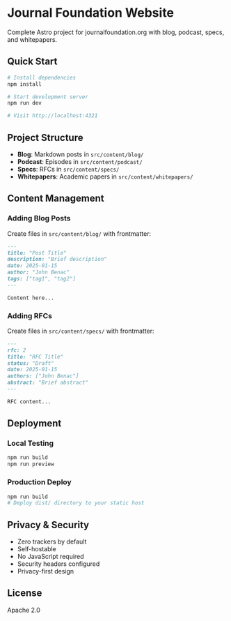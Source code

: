 # Journal Foundation Website

Complete Astro project for journalfoundation.org with blog, podcast, specs, and whitepapers.

## Quick Start

```bash
# Install dependencies
npm install

# Start development server
npm run dev

# Visit http://localhost:4321
```

## Project Structure

- **Blog**: Markdown posts in `src/content/blog/`
- **Podcast**: Episodes in `src/content/podcast/`
- **Specs**: RFCs in `src/content/specs/`
- **Whitepapers**: Academic papers in `src/content/whitepapers/`

## Content Management

### Adding Blog Posts

Create files in `src/content/blog/` with frontmatter:

```markdown
---
title: "Post Title"
description: "Brief description"
date: 2025-01-15
author: "John Benac"
tags: ["tag1", "tag2"]
---

Content here...
```

### Adding RFCs

Create files in `src/content/specs/` with frontmatter:

```markdown
---
rfc: 2
title: "RFC Title"
status: "Draft"
date: 2025-01-15
authors: ["John Benac"]
abstract: "Brief abstract"
---

RFC content...
```

## Deployment

### Local Testing
```bash
npm run build
npm run preview
```

### Production Deploy
```bash
npm run build
# Deploy dist/ directory to your static host
```

## Privacy & Security

- Zero trackers by default
- Self-hostable
- No JavaScript required
- Security headers configured
- Privacy-first design

## License

Apache 2.0